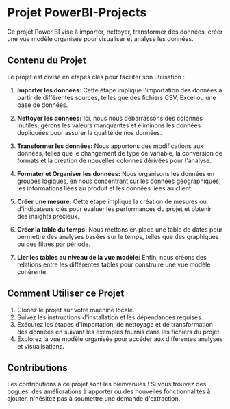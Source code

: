 # Projet PowerBI-Projects

Ce projet Power BI vise à importer, nettoyer, transformer des données, créer une vue modèle organisée pour visualiser et analyse les données.

## Contenu du Projet

Le projet est divisé en étapes clés pour faciliter son utilisation :

1. **Importer les données:** Cette étape implique l'importation des données à partir de différentes sources, telles que des fichiers CSV, Excel ou une base de données.

2. **Nettoyer les données:** Ici, nous nous débarrassons des colonnes inutiles, gérons les valeurs manquantes et éliminons les données dupliquées pour assurer la qualité de nos données.

3. **Transformer les données:** Nous apportons des modifications aux données, telles que le changement de type de variable, la conversion de formats et la création de nouvelles colonnes dérivées pour l'analyse.

4. **Formater et Organiser les données:** Nous organisons les données en groupes logiques, en nous concentrant sur les données géographiques, les informations liées au produit et les données liées au client.

5. **Créer une mesure:** Cette étape implique la création de mesures ou d'indicateurs clés pour évaluer les performances du projet et obtenir des insights précieux.

6. **Créer la table du temps:** Nous mettons en place une table de dates pour permettre des analyses basées sur le temps, telles que des graphiques ou des filtres par période.

7. **Lier les tables au niveau de la vue modèle:** Enfin, nous créons des relations entre les différentes tables pour construire une vue modèle cohérente.

## Comment Utiliser ce Projet

1. Clonez le projet sur votre machine locale.
2. Suivez les instructions d'installation et les dépendances requises.
3. Exécutez les étapes d'importation, de nettoyage et de transformation des données en suivant les exemples fournis dans les fichiers du projet.
4. Explorez la vue modèle organisée pour accéder aux différentes analyses et visualisations.

## Contributions

Les contributions à ce projet sont les bienvenues ! Si vous trouvez des bogues, des améliorations à apporter ou des nouvelles fonctionnalités à ajouter, n'hésitez pas à soumettre une demande d'extraction.

